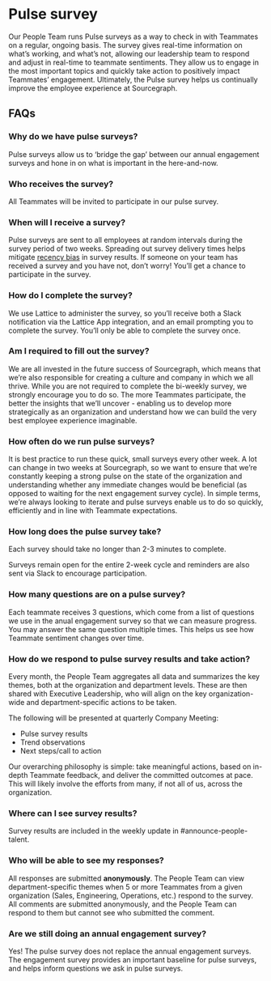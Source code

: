 # Pulse survey

Our People Team runs Pulse surveys as a way to check in with Teammates on a regular, ongoing basis. The survey gives real-time information on what’s working, and what’s not, allowing our leadership team to respond and adjust in real-time to teammate sentiments. They allow us to engage in the most important topics and quickly take action to positively impact Teammates’ engagement. Ultimately, the Pulse survey helps us continually improve the employee experience at Sourcegraph.

## FAQs

### Why do we have pulse surveys?

Pulse surveys allow us to ‘bridge the gap’ between our annual engagement surveys and hone in on what is important in the here-and-now.

### Who receives the survey?

All Teammates will be invited to participate in our pulse survey.

### When will I receive a survey?

Pulse surveys are sent to all employees at random intervals during the survey period of two weeks. Spreading out survey delivery times helps mitigate [recency bias](https://en.wikipedia.org/wiki/Recency_bias) in survey results. If someone on your team has received a survey and you have not, don’t worry! You’ll get a chance to participate in the survey.

### How do I complete the survey?

We use Lattice to administer the survey, so you’ll receive both a Slack notification via the Lattice App integration, and an email prompting you to complete the survey. You’ll only be able to complete the survey once.

### Am I required to fill out the survey?

We are all invested in the future success of Sourcegraph, which means that we’re also responsible for creating a culture and company in which we all thrive. While you are not required to complete the bi-weekly survey, we strongly encourage you to do so. The more Teammates participate, the better the insights that we’ll uncover - enabling us to develop more strategically as an organization and understand how we can build the very best employee experience imaginable.

### How often do we run pulse surveys?

It is best practice to run these quick, small surveys every other week. A lot can change in two weeks at Sourcegraph, so we want to ensure that we’re constantly keeping a strong pulse on the state of the organization and understanding whether any immediate changes would be beneficial (as opposed to waiting for the next engagement survey cycle). In simple terms, we’re always looking to iterate and pulse surveys enable us to do so quickly, efficiently and in line with Teammate expectations.

### How long does the pulse survey take?

Each survey should take no longer than 2-3 minutes to complete.

Surveys remain open for the entire 2-week cycle and reminders are also sent via Slack to encourage participation.

### How many questions are on a pulse survey?

Each teammate receives 3 questions, which come from a list of questions we use in the anual engagement survey so that we can measure progress. You may answer the same question multiple times. This helps us see how Teammate sentiment changes over time.

### How do we respond to pulse survey results and take action?

Every month, the People Team aggregates all data and summarizes the key themes, both at the organization and department levels. These are then shared with Executive Leadership, who will align on the key organization-wide and department-specific actions to be taken.

The following will be presented at quarterly Company Meeting:

- Pulse survey results
- Trend observations
- Next steps/call to action

Our overarching philosophy is simple: take meaningful actions, based on in-depth Teammate feedback, and deliver the committed outcomes at pace. This will likely involve the efforts from many, if not all of us, across the organization.

### Where can I see survey results?

Survey results are included in the weekly update in #announce-people-talent.

### Who will be able to see my responses?

All responses are submitted **anonymously**. The People Team can view department-specific themes when 5 or more Teammates from a given organization (Sales, Engineering, Operations, etc.) respond to the survey. All comments are submitted anonymously, and the People Team can respond to them but cannot see who submitted the comment.

### Are we still doing an annual engagement survey?

Yes! The pulse survey does not replace the annual engagement surveys. The engagement survey provides an important baseline for pulse surveys, and helps inform questions we ask in pulse surveys.
